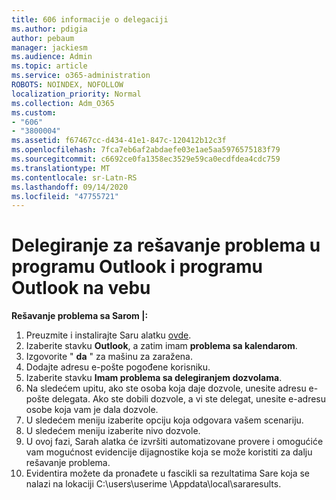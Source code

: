 ```yaml
---
title: 606 informacije o delegaciji
ms.author: pdigia
author: pebaum
manager: jackiesm
ms.audience: Admin
ms.topic: article
ms.service: o365-administration
ROBOTS: NOINDEX, NOFOLLOW
localization_priority: Normal
ms.collection: Adm_O365
ms.custom:
- "606"
- "3800004"
ms.assetid: f67467cc-d434-41e1-847c-120412b12c3f
ms.openlocfilehash: 7fca7eb6af2abdaefe03e1ae5aa5976575183f79
ms.sourcegitcommit: c6692ce0fa1358ec3529e59ca0ecdfdea4cdc759
ms.translationtype: MT
ms.contentlocale: sr-Latn-RS
ms.lasthandoff: 09/14/2020
ms.locfileid: "47755721"
---
```

# <a name="troubleshooting-delegation-in-outlook-and-outlook-on-the-web"></a>Delegiranje za rešavanje problema u programu Outlook i programu Outlook na vebu

**Rešavanje problema sa Sarom |:**

1. Preuzmite i instalirajte Saru alatku [ovde](https://aka.ms/SaRA-SkypeForBusinessSignIn).
1. Izaberite stavku **Outlook**, a zatim imam **problema sa kalendarom**.
1. Izgovorite " **da** " za mašinu za zaražena.
1. Dodajte adresu e-pošte pogođene korisniku.
1. Izaberite stavku **Imam problema sa delegiranjem dozvolama**.
1. Na sledećem upitu, ako ste osoba koja daje dozvole, unesite adresu e-pošte delegata. Ako ste dobili dozvole, a vi ste delegat, unesite e-adresu osobe koja vam je dala dozvole.
1. U sledećem meniju izaberite opciju koja odgovara vašem scenariju.
1. U sledećem meniju izaberite nivo dozvole.
1. U ovoj fazi, Sarah alatka će izvršiti automatizovane provere i omogućiće vam mogućnost evidencije dijagnostike koja se može koristiti za dalju rešavanje problema.
1. Evidentira možete da pronađete u fascikli sa rezultatima Sare koja se nalazi na lokaciji C:\users\userime \Appdata\local\sararesults.
